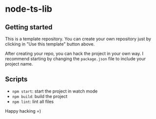 # node-ts-lib

## Getting started

This is a template repository. You can create your own repository just by clicking in "Use this template" button above.

After creating your repo, you can hack the project in your own way. I recommend starting by changing the `package.json` file to include your project name.

## Scripts

- `npm start`: start the project in watch mode
- `npm build`: build the project
- `npm lint`: lint all files


Happy hacking =)